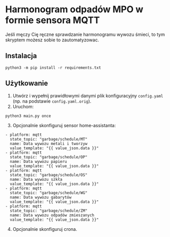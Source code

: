 # Harmonogram odpadów MPO w formie sensora MQTT

Jeśli męczy Cię ręczne sprawdzanie harmonogramu wywozu śmieci, to tym skryptem
możesz sobie to zautomatyzowac.
## Instalacja

```
python3 -m pip install -r requirements.txt
```
## Użytkowanie

1. Utwórz i wypełnij prawidłowymi danymi plik konfiguracyjny `config.yaml` 
(np. na podstawie `config.yaml.orig`).
2. Uruchom:

```
python3 main.py once
```

3. Opcjonalnie skonfiguruj sensor home-assistanta:

```
- platform: mqtt
  state_topic: "garbage/schedule/MT"
  name: Data wywozu metali i tworzyw
  value_template: "{{ value_json.data }}"
- platform: mqtt
  state_topic: "garbage/schedule/OP"
  name: Data wywozu papieru
  value_template: "{{ value_json.data }}"
- platform: mqtt
  state_topic: "garbage/schedule/OS"
  name: Data wywozu szkła
  value_template: "{{ value_json.data }}"
- platform: mqtt
  state_topic: "garbage/schedule/WG"
  name: Data wywozu gabarytów
  value_template: "{{ value_json.data }}"
- platform: mqtt
  state_topic: "garbage/schedule/ZM"
  name: Data wywozu odpadów zmieszanych
  value_template: "{{ value_json.data }}"
```

4. Opcjonalnie skonfiguruj crona.

